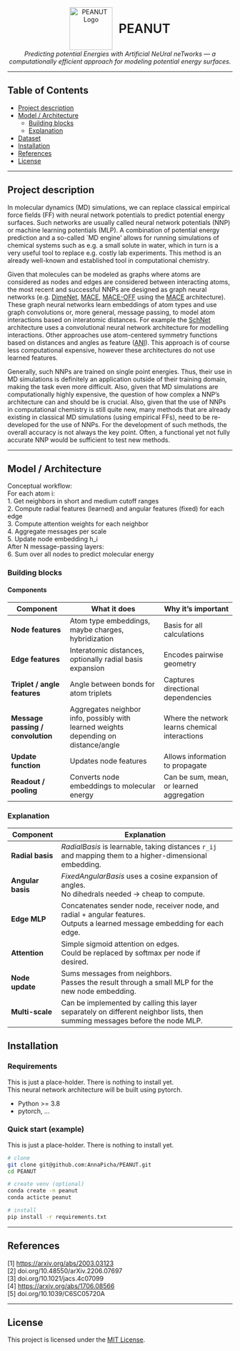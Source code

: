 <!--
  README skeleton for PEANUT project
  Replace placeholders (UPPERCASE) and remove comments when you fill them.
-->

<p align="center">
  <img src="https://github.com/user-attachments/assets/df36443e-af81-4ff5-acbb-35521bc64a5f" alt="PEANUT Logo" width="96" height="96" style="vertical-align:middle; margin-right:10px;">
  <span style="font-size:28px; font-weight:600; vertical-align:middle;">PEANUT</span><br>
  <em>Predicting potential Energies with Artificial NeUral neTworks — a computationally efficient approach for modeling potential energy surfaces.</em>
</p>

---

## Table of Contents
- [Project description](#Project-description)
- [Model / Architecture](#model--architecture)
  - [Building blocks](#building-blocks)
  - [Explanation](#explanation)
- [Dataset](#dataset)
- [Installation](#installation)
- [References](#references)
- [License](#license)

---

## Project description
<!-- Brief project summary: what it does, why it exists, what problem it solves. -->
In molecular dynamics (MD) simulations, we can replace classical empirical force fields (FF) with neural network potentials to predict potential energy surfaces. Such networks are usually called neural network potentials (NNP) or machine learning potentials (MLP). A combination of potential energy prediction and a so-called `MD engine’ allows for running simulations of chemical systems such as e.g. a small solute in water, which in turn is a very useful tool to replace e.g. costly lab experiments. This method is an already well-known and established tool in computational chemistry.

Given that molecules can be modeled as graphs where atoms are considered as nodes and edges are considered between interacting atoms, the most recent and successful NNPs are designed as graph neural networks (e.g. [DimeNet](https://arxiv.org/abs/2003.03123), [MACE](https://arxiv.org/abs/2206.07697), [MACE-OFF](https://doi.org/10.1021/jacs.4c07099) using the [MACE](https://arxiv.org/abs/2206.07697) architecture). These graph neural networks learn embeddings of atom types and use graph convolutions or, more general, message passing, to model atom interactions based on interatomic distances. For example the [SchNet](https://arxiv.org/abs/1706.08566) architecture uses a convolutional neural network architecture for modelling interactions. Other approaches use atom-centered symmetry functions based on distances and angles as feature ([ANI](doi.org/10.1039/C6SC05720A)). This approach is of course less computational expensive, however these architectures do not use learned features.

Generally, such NNPs are trained on single point energies. Thus, their use in MD simulations is definitely an application outside of their training domain, making the task even more difficult. Also, given that MD simulations are computationally highly expensive, the question of how complex a NNP’s architecture can and should be is crucial. Also, given that the use of NNPs in computational chemistry is still quite new, many methods that are already existing in classical MD simulations (using empirical FFs), need to be re-developed for the use of NNPs. For the development of such methods, the overall accuracy is not always the key point. Often, a functional yet not fully accurate NNP would be sufficient to test new methods.

---

## Model / Architecture
<!-- Bullet-list of main capabilities -->
Conceptual workflow:  
For each atom i:  
    1. Get neighbors in short and medium cutoff ranges  
    2. Compute radial features (learned) and angular features (fixed) for each edge  
    3. Compute attention weights for each neighbor  
    4. Aggregate messages per scale  
    5. Update node embedding h_i  
After N message-passing layers:  
    6. Sum over all nodes to predict molecular energy  

### Building blocks
#### Components
| **Component**              | **What it does**                                                                                       | **Why it’s important**                               |
|-----------------------------|--------------------------------------------------------------------------------------------------------|-------------------------------------------------------|
| **Node features**           | Atom type embeddings, maybe charges, hybridization                                                    | Basis for all calculations                            |
| **Edge features**           | Interatomic distances, optionally radial basis expansion                                              | Encodes pairwise geometry                             |
| **Triplet / angle features**| Angle between bonds for atom triplets                                                                 | Captures directional dependencies                     |
| **Message passing / convolution** | Aggregates neighbor info, possibly with learned weights depending on distance/angle             | Where the network learns chemical interactions        |
| **Update function**         | Updates node features                                                                                 | Allows information to propagate                       |
| **Readout / pooling**       | Converts node embeddings to molecular energy                                                          | Can be sum, mean, or learned aggregation              |

### Explanation

| **Component** | **Explanation** |
|----------------|-----------------|
| **Radial basis** | *RadialBasis* is learnable, taking distances `r_ij` and mapping them to a higher-dimensional embedding. |
| **Angular basis** | *FixedAngularBasis* uses a cosine expansion of angles.<br>No dihedrals needed → cheap to compute. |
| **Edge MLP** | Concatenates sender node, receiver node, and radial + angular features.<br>Outputs a learned message embedding for each edge. |
| **Attention** | Simple sigmoid attention on edges.<br>Could be replaced by softmax per node if desired. |
| **Node update** | Sums messages from neighbors.<br>Passes the result through a small MLP for the new node embedding. |
| **Multi-scale** | Can be implemented by calling this layer separately on different neighbor lists, then summing messages before the node MLP. |


## Installation
<!-- Minimal instructions to get started locally. -->
### Requirements
This is just a place-holder. There is nothing to install yet.  
This neural network architecture will be built using pytorch.
- Python >= 3.8
- pytorch, ...

### Quick start (example)
This is just a place-holder. There is nothing to install yet.

```bash
# clone
git clone git@github.com:AnnaPicha/PEANUT.git
cd PEANUT

# create venv (optional)
conda create -n peanut
conda acticte peanut 

# install
pip install -r requirements.txt
```
---

## References
[1] https://arxiv.org/abs/2003.03123  
[2] doi.org/10.48550/arXiv.2206.07697  
[3] doi.org/10.1021/jacs.4c07099  
[4] https://arxiv.org/abs/1706.08566  
[5] doi.org/10.1039/C6SC05720A  

---

## License
This project is licensed under the [MIT License](LICENSE).